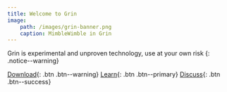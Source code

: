 ```yaml
---
title: Welcome to Grin
image:
	path: /images/grin-banner.png
	caption: MimbleWimble in Grin
---
```


Grin is experimental and unproven technology, use at your own risk
{: .notice--warning}

[Download](#){: .btn .btn--warning}
[Learn](#){: .btn .btn--primary}
[Discuss](#){: .btn .btn--success}
